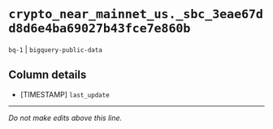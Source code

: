 # `crypto_near_mainnet_us._sbc_3eae67dd8d6e4ba69027b43fce7e860b`
`bq-1` | `bigquery-public-data`

## Column details
* [TIMESTAMP] `last_update`

-------------------------------------------------------------------------------
*Do not make edits above this line.*
